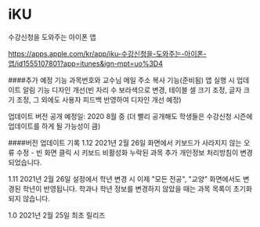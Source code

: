 # iKU
수강신청을 도와주는 아이폰 앱

https://apps.apple.com/kr/app/iku-수강신청을-도와주는-아이폰-앱/id1555107801?app=itunes&ign-mpt=uo%3D4

####추가 예정 기능
과목번호와 교수님 메일 주소 복사 기능(준비됨)
앱 실행 시 업데이트 알림 기능
디자인 개선(빈 자리 수 보라색으로 변경, 테이블 셀 크기 조정, 글자 크기 조정, 그 외에도 사용자 피드백 반영하여 디자인 개선 예정)

업데이트 버전 공개 예정일: 2020 8월 중 (더 빨리 공개해도 학생들은 수강신청 시즌에 업데이트를 하게 될 가능성이 큼)

####버전 업데이트 기록
1.12
2021년 2월 26일
화면에서 키보드가 사라지지 않는 오류 수정 - 빈 화면 클릭 시 키보드 비활성화
누락된 과목 추가
개인정보 처리방침이 변경되었습니다.

1.11
2021년 2월 26일
설정에서 학년 변경 시 이제 "모든 전공", "교양" 화면에서도 변경된 학년이 반영됩니다.
학과나 학년 정보를 변경하지 않았을 때는 과목 목록이 초기화되지 않습니다.

1.0
2021년 2월 25일
최초 릴리즈
